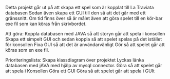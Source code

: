 Detta projekt går ut på att skapa ett spel som är kopplat till La Traviata databasen
Sedan även skapa ett GUI till den så att det går med ett gränssnitt. Om tid finns över så är målet även att göra spelet till en kör-bar exe fil som kan köras från skrivbordet.

Att göra:
Koppla databasen med JAVA så att storyn går att spela i konsollen
Skapa ett simpelt GUI och sedan koppla så att spelet spelas på det istället för konsollen
Fixa GUI så att det är användarvänligt
Gör så att spelet går att köras som en exe fil.


Prioriteringslista:
Skapa klassdiagram över projektet
Lyckas länka databasen med jAVA med hjälp av mysql connector.
Göra så att spelet går att spela i Konsollen
Göra ett GUI
Göra så att spelet går att spela i GUIt





